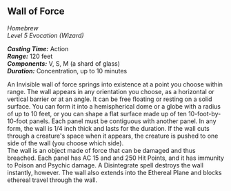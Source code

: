 ## Wall of Force
*Homebrew*  
*Level 5 Evocation (Wizard)*

***Casting Time:*** Action  
***Range:*** 120 feet  
***Components:*** V, S, M (a shard of glass)  
***Duration:*** Concentration, up to 10 minutes

An Invisible wall of force springs into existence at a point you choose within range. The wall appears in any orientation you choose, as a horizontal or vertical barrier or at an angle. It can be free floating or resting on a solid surface. You can form it into a hemispherical dome or a globe with a radius of up to 10 feet, or you can shape a flat surface made up of ten 10-foot-by-10-foot panels. Each panel must be contiguous with another panel. In any form, the wall is 1/4 inch thick and lasts for the duration. If the wall cuts through a creature's space when it appears, the creature is pushed to one side of the wall (you choose which side).  
The wall is an object made of force that can be damaged and thus breached. Each panel has AC 15 and and 250 Hit Points, and it has immunity to Poison and Psychic damage. A Disintegrate spell destroys the wall instantly, however. The wall also extends into the Ethereal Plane and blocks ethereal travel through the wall.